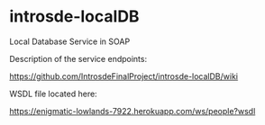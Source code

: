 # introsde-localDB
Local Database Service in SOAP

Description of the service endpoints:

https://github.com/IntrosdeFinalProject/introsde-localDB/wiki 


WSDL file located here: 

https://enigmatic-lowlands-7922.herokuapp.com/ws/people?wsdl
